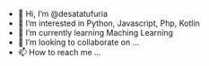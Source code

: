 - 👋 Hi, I’m @desatatufuria
- 👀 I’m interested in Python, Javascript, Php, Kotlin
- 🌱 I’m currently learning Maching Learning
- 💞️ I’m looking to collaborate on ...
- 📫 How to reach me ...

<!---
desatatufuria/desatatufuria is a ✨ special ✨ repository because its `README.md` (this file) appears on your GitHub profile.
You can click the Preview link to take a look at your changes.
--->
